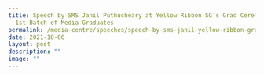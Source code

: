 ```yaml
---
title: Speech by SMS Janil Puthucheary at Yellow Ribbon SG's Grad Ceremony for
  1st Batch of Media Graduates
permalink: /media-centre/speeches/speech-by-sms-janil-yellow-ribbon-grad-ceremony-1st-batch-media-grads/
date: 2021-10-06
layout: post
description: ""
image: ""
---
```

